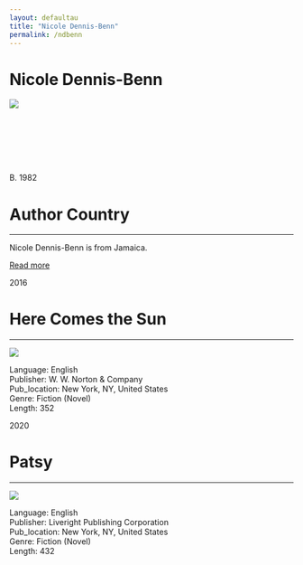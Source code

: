 ```yaml
---
layout: defaultau
title: "Nicole Dennis-Benn"
permalink: /ndbenn
---
```

<!-- partial:index.partial.html -->
<div class="content">
    <h1>Nicole Dennis-Benn</h1>
    <div class="quote">
        <div><img src="https://static01.nyt.com/images/2019/05/30/books/30dennisbenn2/merlin_155609961_59e190b7-6c87-477f-84e2-79db9d94606c-superJumbo.jpg" class="logo"></div>
    </div>
    <div class="timeline">
        <div style="padding-bottom:100px;"></div>
        <div class="block">
            <div class="date right"><p class="right"> B. 1982</p></div>
            <div class="dot"></div>
            <div class="left first">
                <h1>Author Country</h1><hr>
            <p>Nicole Dennis-Benn is from Jamaica.</p>
                <a href="https://en.wikipedia.org/wiki/Nicole_Dennis-Benn"_blank">Read more</a>
            </div>
        </div>
        <div class="block">
            <div class="date left"><p class="left">2016</p></div>
            <div class="dot"></div>
            <div class="right">
                <h1>Here Comes the Sun</h1><hr>
                <p><img src="https://encrypted-tbn1.gstatic.com/images?q=tbn:ANd9GcS-cD2kXp8kULUQBV-uX9ea39qVOlTBXSQdKXdgfKofFMvxn9F_"></p>
                <p>
                Language: English<br/>
                Publisher: W. W. Norton & Company<br/>
                Pub_location: New York, NY, United States<br/>
                Genre: Fiction (Novel)<br/>
                Length: 352<br/>                   </p>
            </div>
        </div>
       <div class="block">
            <div class="date left"><p class="left">2020</p></div>
            <div class="dot"></div>
            <div class="right">
                <h1>Patsy</h1><hr>
                <p><img src="https://m.media-amazon.com/images/I/51poJi-QZiL._SY291_BO1,204,203,200_QL40_FMwebp_.jpg"></p>
                <p>
                Language: English<br/>
                Publisher: Liveright Publishing Corporation<br/>
                Pub_location: New York, NY, United States<br/>
                Genre: Fiction (Novel)<br/>
                Length: 432<br/>                   </p>
            </div>
        </div>
